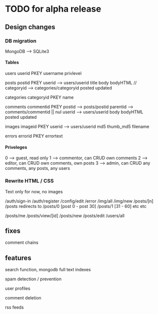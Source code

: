 # TODO for alpha release

## Design changes

### DB migration
MongoDB --> SQLite3

#### Tables
users
	userid     PKEY
	username
	privlevel

posts
	postid     PKEY
	userid     --> users/userid
	title
	body
	bodyHTML
//	categoryid --> categories/categoryid
	posted
	updated

categories
	categoryid PKEY
	name

comments
	commentid  PKEY
	postid     --> posts/postid
	parentid   --> comments/commentid || nul
	userid     --> users/userid
	body
	bodyHTML
	posted
	updated

images
	imageid    PKEY
	userid	   --> users/userid
	md5
	thumb_md5
	filename

errors
	errorid    PKEY
	errortext

#### Priveleges
0 --> guest, read only
1 --> commentor, can CRUD own comments
2 --> editor, can CRUD own comments, own posts
3 --> admin, can CRUD any comments, any posts, any users

### Rewrite HTML / CSS

Text only for now, no images

/auth/sign-in
/auth/register
/config/edit
/error
/img/all
/img/new
/posts/[n]
	/posts redirects to /posts/0 [post 0 - post 30]
	/posts/1 [31 - 60]
	etc etc

/posts/me
/posts/view/[id]
/posts/new
/posts/edit
/users/all

## fixes
comment chains

## features
search function, mongodb full text indexes

spam detection / prevention

user profiles

comment deletion

rss feeds
